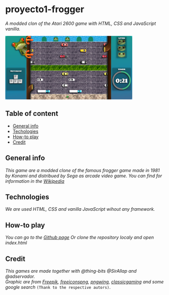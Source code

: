 # proyecto1-frogger
_A modded clon of the Atari 2600 game with HTML, CSS and JavaScript vanilla._

[<img src="./images/screen-game.png" width="400" />](./images/screen-game.png)

## Table of content
- [General info](#general-info)
- [Techologies](#Technologies)
- [How-to play](#How-to-play)
- [Credit](#Credit)

## General info
_This game are a modded clone of the famous frogger game made in 1981 by Konami and distribued by Sega as arcade video game._
_You can find for information in the [Wikipedia](https://en.wikipedia.org/wiki/Frogger)_

## Technologies
_We are used HTML, CSS and vanilla JavaScript wihout any framework._

## How-to play
_You can go to the [Github page](https://thing-bits.github.io/proyecto1-frogger) Or clone the repository localy and open index.html_

## Credit
_This games are made together with @thing-bits @SirAllap and @adservador._  
_Graphic are from [Freepik](https://www.freepik.com/), [freeiconspng](https://www.freeiconspng.com/), [pngwing](https://www.pngwing.com), [classicgaming](http://www.classicgaming.cc/classics/frogger/) and some google search_ `(Thank to the respective autors)`.